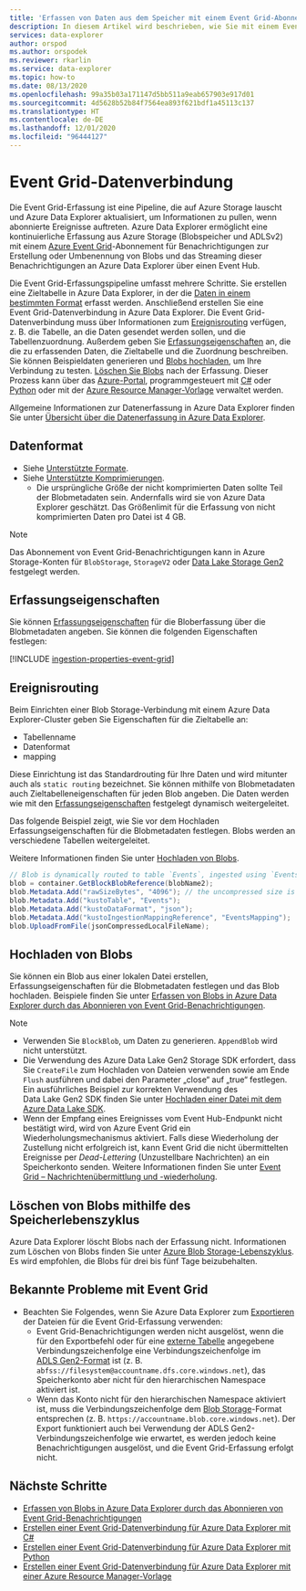 ```yaml
---
title: 'Erfassen von Daten aus dem Speicher mit einem Event Grid-Abonnement: Azure Data Explorer'
description: In diesem Artikel wird beschrieben, wie Sie mit einem Event Grid-Abonnement Daten aus dem Speicher in Azure Data Explorer erfassen.
services: data-explorer
author: orspod
ms.author: orspodek
ms.reviewer: rkarlin
ms.service: data-explorer
ms.topic: how-to
ms.date: 08/13/2020
ms.openlocfilehash: 99a35b03a171147d5bb511a9eab657903e917d01
ms.sourcegitcommit: 4d5628b52b84f7564ea893f621bdf1a45113c137
ms.translationtype: HT
ms.contentlocale: de-DE
ms.lasthandoff: 12/01/2020
ms.locfileid: "96444127"
---
```

# <a name="event-grid-data-connection"></a>Event Grid-Datenverbindung

Die Event Grid-Erfassung ist eine Pipeline, die auf Azure Storage lauscht und Azure Data Explorer aktualisiert, um Informationen zu pullen, wenn abonnierte Ereignisse auftreten. Azure Data Explorer ermöglicht eine kontinuierliche Erfassung aus Azure Storage (Blobspeicher und ADLSv2) mit einem [Azure Event Grid](/azure/event-grid/overview)-Abonnement für Benachrichtigungen zur Erstellung oder Umbenennung von Blobs und das Streaming dieser Benachrichtigungen an Azure Data Explorer über einen Event Hub.

Die Event Grid-Erfassungspipeline umfasst mehrere Schritte. Sie erstellen eine Zieltabelle in Azure Data Explorer, in der die [Daten in einem bestimmten Format](#data-format) erfasst werden. Anschließend erstellen Sie eine Event Grid-Datenverbindung in Azure Data Explorer. Die Event Grid-Datenverbindung muss über Informationen zum [Ereignisrouting](#events-routing) verfügen, z. B. die Tabelle, an die Daten gesendet werden sollen, und die Tabellenzuordnung. Außerdem geben Sie [Erfassungseigenschaften](#ingestion-properties) an, die die zu erfassenden Daten, die Zieltabelle und die Zuordnung beschreiben. Sie können Beispieldaten generieren und [Blobs hochladen](#upload-blobs), um Ihre Verbindung zu testen. [Löschen Sie Blobs](#delete-blobs-using-storage-lifecycle) nach der Erfassung. Dieser Prozess kann über das [Azure-Portal](ingest-data-event-grid.md), programmgesteuert mit [C#](data-connection-event-grid-csharp.md) oder [Python](data-connection-event-grid-python.md) oder mit der [Azure Resource Manager-Vorlage](data-connection-event-grid-resource-manager.md) verwaltet werden.

Allgemeine Informationen zur Datenerfassung in Azure Data Explorer finden Sie unter [Übersicht über die Datenerfassung in Azure Data Explorer](ingest-data-overview.md).

## <a name="data-format"></a>Datenformat

* Siehe [Unterstützte Formate](ingestion-supported-formats.md).
* Siehe [Unterstützte Komprimierungen](ingestion-supported-formats.md#supported-data-compression-formats).
    * Die ursprüngliche Größe der nicht komprimierten Daten sollte Teil der Blobmetadaten sein. Andernfalls wird sie von Azure Data Explorer geschätzt. Das Größenlimit für die Erfassung von nicht komprimierten Daten pro Datei ist 4 GB.

> [!NOTE]
> Das Abonnement von Event Grid-Benachrichtigungen kann in Azure Storage-Konten für `BlobStorage`, `StorageV2` oder [Data Lake Storage Gen2](/azure/storage/blobs/data-lake-storage-introduction) festgelegt werden.

## <a name="ingestion-properties"></a>Erfassungseigenschaften

Sie können [Erfassungseigenschaften](ingestion-properties.md) für die Bloberfassung über die Blobmetadaten angeben.
Sie können die folgenden Eigenschaften festlegen:

[!INCLUDE [ingestion-properties-event-grid](includes/ingestion-properties-event-grid.md)]

## <a name="events-routing"></a>Ereignisrouting

Beim Einrichten einer Blob Storage-Verbindung mit einem Azure Data Explorer-Cluster geben Sie Eigenschaften für die Zieltabelle an:
* Tabellenname
* Datenformat
* mapping

Diese Einrichtung ist das Standardrouting für Ihre Daten und wird mitunter auch als `static routing` bezeichnet.
Sie können mithilfe von Blobmetadaten auch Zieltabelleneigenschaften für jeden Blob angeben. Die Daten werden wie mit den [Erfassungseigenschaften](#ingestion-properties) festgelegt dynamisch weitergeleitet.

Das folgende Beispiel zeigt, wie Sie vor dem Hochladen Erfassungseigenschaften für die Blobmetadaten festlegen. Blobs werden an verschiedene Tabellen weitergeleitet.

Weitere Informationen finden Sie unter [Hochladen von Blobs](#upload-blobs).

```csharp
// Blob is dynamically routed to table `Events`, ingested using `EventsMapping` data mapping
blob = container.GetBlockBlobReference(blobName2);
blob.Metadata.Add("rawSizeBytes", "4096‬"); // the uncompressed size is 4096 bytes
blob.Metadata.Add("kustoTable", "Events");
blob.Metadata.Add("kustoDataFormat", "json");
blob.Metadata.Add("kustoIngestionMappingReference", "EventsMapping");
blob.UploadFromFile(jsonCompressedLocalFileName);
```

## <a name="upload-blobs"></a>Hochladen von Blobs

Sie können ein Blob aus einer lokalen Datei erstellen, Erfassungseigenschaften für die Blobmetadaten festlegen und das Blob hochladen. Beispiele finden Sie unter [Erfassen von Blobs in Azure Data Explorer durch das Abonnieren von Event Grid-Benachrichtigungen](ingest-data-event-grid.md#generate-sample-data).

> [!NOTE]
> * Verwenden Sie `BlockBlob`, um Daten zu generieren. `AppendBlob` wird nicht unterstützt.
> * Die Verwendung des Azure Data Lake Gen2 Storage SDK erfordert, dass Sie `CreateFile` zum Hochladen von Dateien verwenden sowie am Ende `Flush` ausführen und dabei den Parameter „close“ auf „true“ festlegen.
> Ein ausführliches Beispiel zur korrekten Verwendung des Data Lake Gen2 SDK finden Sie unter [Hochladen einer Datei mit dem Azure Data Lake SDK](data-connection-event-grid-csharp.md#upload-file-using-azure-data-lake-sdk).
> * Wenn der Empfang eines Ereignisses vom Event Hub-Endpunkt nicht bestätigt wird, wird von Azure Event Grid ein Wiederholungsmechanismus aktiviert. Falls diese Wiederholung der Zustellung nicht erfolgreich ist, kann Event Grid die nicht übermittelten Ereignisse per *Dead-Lettering* (Unzustellbare Nachrichten) an ein Speicherkonto senden. Weitere Informationen finden Sie unter [Event Grid – Nachrichtenübermittlung und -wiederholung](/azure/event-grid/delivery-and-retry#retry-schedule-and-duration).

## <a name="delete-blobs-using-storage-lifecycle"></a>Löschen von Blobs mithilfe des Speicherlebenszyklus

Azure Data Explorer löscht Blobs nach der Erfassung nicht. Informationen zum Löschen von Blobs finden Sie unter [Azure Blob Storage-Lebenszyklus](/azure/storage/blobs/storage-lifecycle-management-concepts?tabs=azure-portal). Es wird empfohlen, die Blobs für drei bis fünf Tage beizubehalten.

## <a name="known-event-grid-issues"></a>Bekannte Probleme mit Event Grid

* Beachten Sie Folgendes, wenn Sie Azure Data Explorer zum [Exportieren](kusto/management/data-export/export-data-to-storage.md) der Dateien für die Event Grid-Erfassung verwenden: 
    * Event Grid-Benachrichtigungen werden nicht ausgelöst, wenn die für den Exportbefehl oder für eine [externe Tabelle](kusto/management/data-export/export-data-to-an-external-table.md) angegebene Verbindungszeichenfolge eine Verbindungszeichenfolge im [ADLS Gen2-Format](kusto/api/connection-strings/storage.md#azure-data-lake-store) ist (z. B. `abfss://filesystem@accountname.dfs.core.windows.net`), das Speicherkonto aber nicht für den hierarchischen Namespace aktiviert ist.
    * Wenn das Konto nicht für den hierarchischen Namespace aktiviert ist, muss die Verbindungszeichenfolge dem [Blob Storage](kusto/api/connection-strings/storage.md#azure-storage-blob)-Format entsprechen (z. B. `https://accountname.blob.core.windows.net`). Der Export funktioniert auch bei Verwendung der ADLS Gen2-Verbindungszeichenfolge wie erwartet, es werden jedoch keine Benachrichtigungen ausgelöst, und die Event Grid-Erfassung erfolgt nicht.

## <a name="next-steps"></a>Nächste Schritte

* [Erfassen von Blobs in Azure Data Explorer durch das Abonnieren von Event Grid-Benachrichtigungen](ingest-data-event-grid.md)
* [Erstellen einer Event Grid-Datenverbindung für Azure Data Explorer mit C#](data-connection-event-grid-csharp.md)
* [Erstellen einer Event Grid-Datenverbindung für Azure Data Explorer mit Python](data-connection-event-grid-python.md)
* [Erstellen einer Event Grid-Datenverbindung für Azure Data Explorer mit einer Azure Resource Manager-Vorlage](data-connection-event-grid-resource-manager.md)
